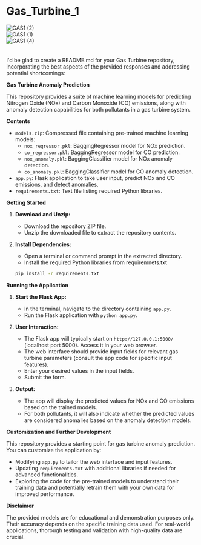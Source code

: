 ﻿# Gas_Turbine_1


![GAS1 (2)](https://github.com/geetanshudev/Gas_Turbine_1/assets/119582068/d12f6135-4252-4336-a2d2-c6a98e20e34b)
<br>
![GAS1 (1)](https://github.com/geetanshudev/Gas_Turbine_1/assets/119582068/43323784-e3ad-4aa5-919c-6899831ca9d3)
<br>
![GAS1 (4)](https://github.com/geetanshudev/Gas_Turbine_1/assets/119582068/f6a4899d-575e-4f57-8f8b-8ae15fc36ba9)
<br>
<br>
<br>
I'd be glad to create a README.md for your Gas Turbine repository, incorporating the best aspects of the provided responses and addressing potential shortcomings:

**Gas Turbine Anomaly Prediction**

This repository provides a suite of machine learning models for predicting Nitrogen Oxide (NOx) and Carbon Monoxide (CO) emissions, along with anomaly detection capabilities for both pollutants in a gas turbine system.

**Contents**

* `models.zip`: Compressed file containing pre-trained machine learning models:
    * `nox_regressor.pkl`: BaggingRegressor model for NOx prediction.
    * `co_regressor.pkl`: BaggingRegressor model for CO prediction.
    * `nox_anomaly.pkl`: BaggingClassifier model for NOx anomaly detection.
    * `co_anomaly.pkl`: BaggingClassifier model for CO anomaly detection.
* `app.py`: Flask application to take user input, predict NOx and CO emissions, and detect anomalies.
* `requirements.txt`: Text file listing required Python libraries.

**Getting Started**

1. **Download and Unzip:**
   - Download the repository ZIP file.
   - Unzip the downloaded file to extract the repository contents.

2. **Install Dependencies:**
   - Open a terminal or command prompt in the extracted directory.
   - Install the required Python libraries from requiremnets.txt
   ```bash
   pip install -r requirements.txt
   ```

**Running the Application**

1. **Start the Flask App:**
   - In the terminal, navigate to the directory containing `app.py`.
   - Run the Flask application with `python app.py`.

2. **User Interaction:**
   - The Flask app will typically start on `http://127.0.0.1:5000/` (localhost port 5000). Access it in your web browser.
   - The web interface should provide input fields for relevant gas turbine parameters (consult the app code for specific input features).
   - Enter your desired values in the input fields.
   - Submit the form.

3. **Output:**
   - The app will display the predicted values for NOx and CO emissions based on the trained models.
   - For both pollutants, it will also indicate whether the predicted values are considered anomalies based on the anomaly detection models.

**Customization and Further Development**

This repository provides a starting point for gas turbine anomaly prediction. You can customize the application by:

* Modifying `app.py` to tailor the web interface and input features.
* Updating `requirements.txt` with additional libraries if needed for advanced functionalities.
* Exploring the code for the pre-trained models to understand their training data and potentially retrain them with your own data for improved performance.

**Disclaimer**

The provided models are for educational and demonstration purposes only. Their accuracy depends on the specific training data used. For real-world applications, thorough testing and validation with high-quality data are crucial.
